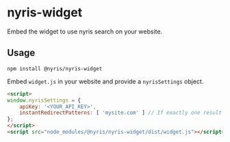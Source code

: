 # nyris-widget

Embed the widget to use nyris search on your website.

## Usage

```shell script
npm install @nyris/nyris-widget
```

Embed `widget.js` in your website and provide
a `nyrisSettings` object.

```html
<script>
window.nyrisSettings = {
    apiKey: '<YOUR_API_KEY>',
    instantRedirectPatterns: [ 'mysite.com' ] // If exactly one result is returned and it contains `mysite.com`,go directly to the link.
};
</script>
<script src="node_modules/@nyris/nyris-widget/dist/widget.js"></script>
```

